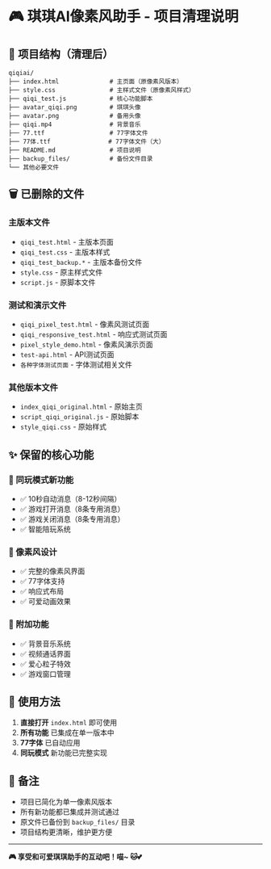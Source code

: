 # 🎮 琪琪AI像素风助手 - 项目清理说明

## 📁 项目结构（清理后）

```
qiqiai/
├── index.html              # 主页面（原像素风版本）
├── style.css               # 主样式文件（原像素风样式）
├── qiqi_test.js            # 核心功能脚本
├── avatar_qiqi.png         # 琪琪头像
├── avatar.png              # 备用头像
├── qiqi.mp4                # 背景音乐
├── 77.ttf                  # 77字体文件
├── 77体.ttf                # 77字体文件（大）
├── README.md               # 项目说明
├── backup_files/           # 备份文件目录
└── 其他必要文件
```

## 🗑️ 已删除的文件

### 主版本文件
- `qiqi_test.html` - 主版本页面
- `qiqi_test.css` - 主版本样式
- `qiqi_test_backup.*` - 主版本备份文件
- `style.css` - 原主样式文件
- `script.js` - 原脚本文件

### 测试和演示文件
- `qiqi_pixel_test.html` - 像素风测试页面
- `qiqi_responsive_test.html` - 响应式测试页面
- `pixel_style_demo.html` - 像素风演示页面
- `test-api.html` - API测试页面
- `各种字体测试页面` - 字体测试相关文件

### 其他版本文件
- `index_qiqi_original.html` - 原始主页
- `script_qiqi_original.js` - 原始脚本
- `style_qiqi.css` - 原始样式

## ✨ 保留的核心功能

### 🎯 同玩模式新功能
- ✅ 10秒自动消息（8-12秒间隔）
- ✅ 游戏打开消息（8条专用消息）
- ✅ 游戏关闭消息（8条专用消息）
- ✅ 智能陪玩系统

### 🎨 像素风设计
- ✅ 完整的像素风界面
- ✅ 77字体支持
- ✅ 响应式布局
- ✅ 可爱动画效果

### 🎵 附加功能
- ✅ 背景音乐系统
- ✅ 视频通话界面
- ✅ 爱心粒子特效
- ✅ 游戏窗口管理

## 🚀 使用方法

1. **直接打开** `index.html` 即可使用
2. **所有功能** 已集成在单一版本中
3. **77字体** 已自动应用
4. **同玩模式** 新功能已完整实现

## 📝 备注

- 项目已简化为单一像素风版本
- 所有新功能都已集成并测试通过
- 原文件已备份到 `backup_files/` 目录
- 项目结构更清晰，维护更方便

---
**🎮 享受和可爱琪琪助手的互动吧！喵~ 🐱💕**